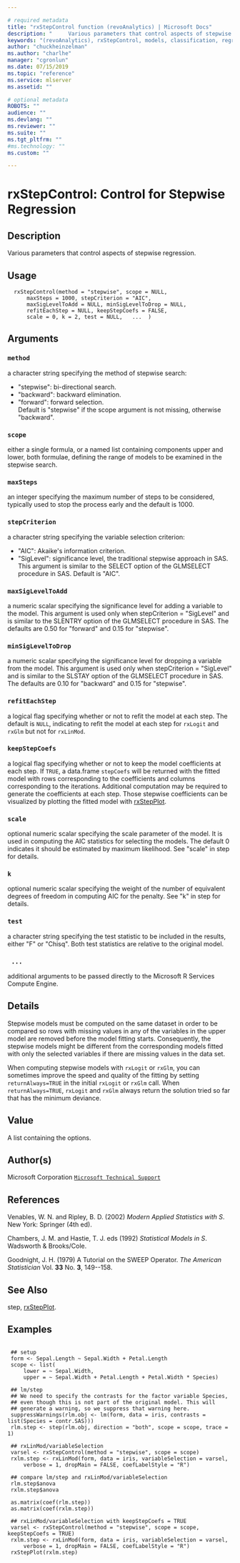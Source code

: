 ```yaml
--- 

# required metadata 
title: "rxStepControl function (revoAnalytics) | Microsoft Docs" 
description: "     Various parameters that control aspects of stepwise regression. " 
keywords: "(revoAnalytics), rxStepControl, models, classification, regression" 
author: "chuckheinzelman"
ms.author: "charlhe" 
manager: "cgronlun" 
ms.date: 07/15/2019
ms.topic: "reference" 
ms.service: mlserver
ms.assetid: "" 

# optional metadata 
ROBOTS: "" 
audience: "" 
ms.devlang: "" 
ms.reviewer: "" 
ms.suite: "" 
ms.tgt_pltfrm: "" 
#ms.technology: "" 
ms.custom: "" 

--- 
```



 # rxStepControl: Control for Stepwise Regression 

 ## Description

Various parameters that control aspects of stepwise regression.


 ## Usage

```   
  rxStepControl(method = "stepwise", scope = NULL, 
      maxSteps = 1000, stepCriterion = "AIC",
      maxSigLevelToAdd = NULL, minSigLevelToDrop = NULL,
      refitEachStep = NULL, keepStepCoefs = FALSE,
      scale = 0, k = 2, test = NULL,   ...  )

```

 ## Arguments



 ### `method`
  a character string specifying the method of stepwise search:  
*   "stepwise": bi-directional search. 
*   "backward": backward elimination. 
*   "forward": forward selection.   
 Default is "stepwise" if the scope argument is not missing, otherwise "backward". 


 ### `scope`
  either a single formula, or a named list containing components upper and lower, both formulae, defining the range of models to be examined in the stepwise search. 


 ### `maxSteps`
  an integer specifying the maximum number of steps to be considered, typically used to stop the process early and the default is 1000. 



 ### `stepCriterion`
  a character string specifying the variable selection criterion:  
*   "AIC": Akaike's information criterion. 
*   "SigLevel": significance level, the traditional stepwise approach in SAS. 
 This argument is similar to the SELECT option of the GLMSELECT procedure in SAS.  Default is "AIC". 


 ### `maxSigLevelToAdd`
  a numeric scalar specifying the significance level for adding a variable to the model.  This argument is used only when stepCriterion = "SigLevel" and  is similar to the SLENTRY option of the GLMSELECT procedure in SAS. The defaults are 0.50 for "forward" and 0.15 for "stepwise". 


 ### `minSigLevelToDrop`
  a numeric scalar specifying the significance level for dropping a variable from the model. This argument is used only when stepCriterion = "SigLevel" and  is similar to the SLSTAY option of the GLMSELECT procedure in SAS. The defaults are 0.10 for "backward" and 0.15 for "stepwise". 


 ### `refitEachStep`
  a logical flag specifying whether or not to refit the model at each step. The default is `NULL`,  indicating to refit the model at each step for `rxLogit` and `rxGlm` but not for `rxLinMod`. 


 ### `keepStepCoefs`
  a logical flag specifying whether or not to keep the model coefficients at each step.  If `TRUE`, a data.frame `stepCoefs` will be returned with the fitted model with rows corresponding to the coefficients and columns corresponding to the iterations. Additional computation may be required to generate the coefficients at each step. Those stepwise coefficients can be visualized by plotting the fitted model with [rxStepPlot](rxStepPlot.md). 


 ### `scale`
  optional numeric scalar specifying the scale parameter of the model. It is used in computing the AIC statistics for selecting the models. The default 0 indicates it should be estimated by maximum likelihood. See "scale" in step for details. 


 ### `k`
  optional numeric scalar specifying the weight of the number of  equivalent degrees of freedom in computing AIC for the penalty.  See "k" in step for details. 


 ### `test`
  a character string specifying the test statistic to be included in the results, either "F" or "Chisq". Both test statistics are relative to the original model. 


 ### ` ...`
  additional arguments to be passed directly to the Microsoft R Services Compute Engine. 



 ## Details

Stepwise models must be computed on the same dataset in order to be compared so
rows with missing values in any of the variables in the upper model are removed
before the model fitting starts.
Consequently, the stepwise models might be different from the corresponding models 
fitted with only the selected variables if there are missing values in the data set.

When computing stepwise models with `rxLogit` or `rxGlm`, you can
sometimes improve the speed and quality of the fitting by setting `returnAlways=TRUE`
in the initial `rxLogit` or `rxGlm` call. When `returnAlways=TRUE`, 
`rxLogit` and `rxGlm` always return the solution tried so far that has the minimum deviance.


 ## Value

A list containing the options.

 ## Author(s)

Microsoft Corporation [`Microsoft Technical Support`](https://go.microsoft.com/fwlink/?LinkID=698556&clcid=0x409)



 ## References

Venables, W. N. and Ripley, B. D. (2002) 
*Modern Applied Statistics with S*. 
New York: Springer (4th ed).

Chambers, J. M. and Hastie, T. J. eds (1992)
*Statistical Models in S*.
Wadsworth & Brooks/Cole.

Goodnight, J. H. (1979)
A Tutorial on the SWEEP Operator.
*The American Statistician* 
Vol. **33** No. **3**, 149--158.


 ## See Also

step, [rxStepPlot](rxStepPlot.md).

 ## Examples

 ```

  ## setup
  form <- Sepal.Length ~ Sepal.Width + Petal.Length
  scope <- list(
      lower = ~ Sepal.Width,
      upper = ~ Sepal.Width + Petal.Length + Petal.Width * Species)

  ## lm/step
  ## We need to specify the contrasts for the factor variable Species,
  ## even though this is not part of the original model. This will 
  ## generate a warning, so we suppress that warning here.
  suppressWarnings(rlm.obj <- lm(form, data = iris, contrasts = list(Species = contr.SAS)))
  rlm.step <- step(rlm.obj, direction = "both", scope = scope, trace = 1)

  ## rxLinMod/variableSelection
  varsel <- rxStepControl(method = "stepwise", scope = scope)
  rxlm.step <- rxLinMod(form, data = iris, variableSelection = varsel,
      verbose = 1, dropMain = FALSE, coefLabelStyle = "R")

  ## compare lm/step and rxLinMod/variableSelection
  rlm.step$anova
  rxlm.step$anova

  as.matrix(coef(rlm.step))
  as.matrix(coef(rxlm.step))

  ## rxLinMod/variableSelection with keepStepCoefs = TRUE
  varsel <- rxStepControl(method = "stepwise", scope = scope, keepStepCoefs = TRUE)
  rxlm.step <- rxLinMod(form, data = iris, variableSelection = varsel,
      verbose = 1, dropMain = FALSE, coefLabelStyle = "R")
  rxStepPlot(rxlm.step)
```



